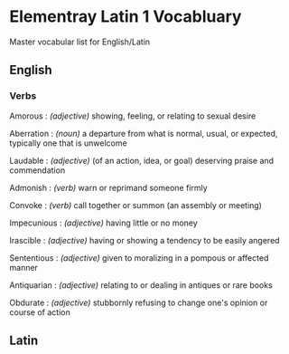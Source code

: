 # Elementray Latin 1 Vocabluary

Master vocabular list for English/Latin

## English

### Verbs

Amorous
: _(adjective)_ showing, feeling, or relating to sexual desire

Aberration
: _(noun)_ a departure from what is normal, usual, or expected, typically one that is unwelcome

Laudable
: _(adjective)_ (of an action, idea, or goal) deserving praise and commendation

Admonish
: _(verb)_ warn or reprimand someone firmly

Convoke
: _(verb)_ call together or summon (an assembly or meeting)

Impecunious
: _(adjective)_ having little or no money

Irascible
: _(adjective)_ having or showing a tendency to be easily angered

Sententious
: _(adjective)_ given to moralizing in a pompous or affected manner

Antiquarian
: _(adjective)_ relating to or dealing in antiques or rare books

Obdurate
: _(adjective)_ stubbornly refusing to change one's opinion or course of action

## Latin